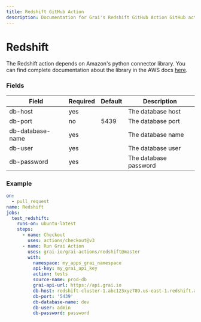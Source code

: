 ```yaml
---
title: Redshift GitHub Action
description: Documentation for Grai's Redshift GitHub Action GitHub action.
---
```


# Redshift

The Redshift action depends on Amazon's python connector library. 
You can find complete documentation about the library in the AWS docs [here](https://github.com/aws/amazon-redshift-python-driver).


### Fields



| Field | Required | Default | Description |
|-----|-----|-----|-----|
| db-host | yes |  | The database host |
| db-port | no | 5439 | The database port |
| db-database-name | yes |  | The database name |
| db-user | yes |  | The database user |
| db-password | yes |  | The database password |




### Example



```yaml copy
on:
  - pull_request
name: Redshift
jobs:
  test_redshift:
    runs-on: ubuntu-latest
    steps:
      - name: Checkout
        uses: actions/checkout@v3
      - name: Run Grai Action
        uses: grai-io/grai-actions/redshift@master
        with:
          namespace: my_apps_grai_namespace
          api-key: my_grai_api_key
          action: tests
          source-name: prod-db
          grai-api-url: https://api.grai.io
          db-host: redshift-cluster-1.abc123xyz789.us-east-1.redshift.amazonaws.com
          db-port: '5439'
          db-database-name: dev
          db-user: admin
          db-password: password

```



